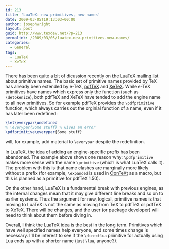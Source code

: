 ```yaml
---
id: 213
title: 'LuaTeX: new primitives, new names'
date: 2009-03-05T19:13:03+00:00
author: josephwright
layout: post
guid: http://www.texdev.net/?p=213
permalink: /2009/03/05/luatex-new-primitives-new-names/
categories:
  - General
tags:
  - LuaTeX
  - XeTeX
---
```

There has been quite a bit of dicussion recently on the [LuaTeX mailing list](http://tug.org/pipermail/luatex/) about primitive names.  The basic set of primitive names provided by TeX has already been extended by e-TeX, [pdfTeX](http://www.tug.org/applications/pdftex/) and [XeTeX](http://scripts.sil.org/cms/scripts/page.php?site_id=nrsi&amp;id=xetex). While e-TeX primitives have names which express only the function (such as `\detokenize`), both pdfTeX and XeTeX have tended to add the engine name to all new primitives. So for example pdfTeX provides the `\pdfprimitive` function, which always carries out the orginial function of a name, even if it has later been redefined:

```latex
\let\everypar\undefined
% \everypar{Some stuff} % Gives an error
\pdfprimitive\everypar{Some stuff}
```

will, for example, add material to `\everypar` despite the redefinition.

In [LuaTeX](http://www.luatex.org/), the idea of adding an engine-specific prefix has been abandoned. The example above shows one reason why: `\pdfprimitive` makes more sense with the name `\primitive` (which is what LuaTeX calls it). The problem with this is that name clashes are marginally more likely without a prefix (for example, `\expanded` is used in [ConTeXt](http://wiki.contextgarden.net/Main_Page) as a macro, but this is planned as a primitive for pdfTeX 1.50).

On the other hand, LuaTeX is a fundamental break with previous engines, as the internal changes mean that it may give different line breaks and so on to earlier systems. Thus the argument for new, logical, primitive names is that moving to LuaTeX is not the same as moving from TeX to pdfTeX or pdfTeX to XeTeX. There will be changes, and the user (or package developer) will need to think about them before diving in.

Overall, I think the LuaTeX idea is the best in the long term. Primitives which have well specified names help everyone, and some times change is necessary. I'll be interest to see if the `\directlua` primitive for actually using Lua ends up with a shorter name (just `\lua`, anyone?).
